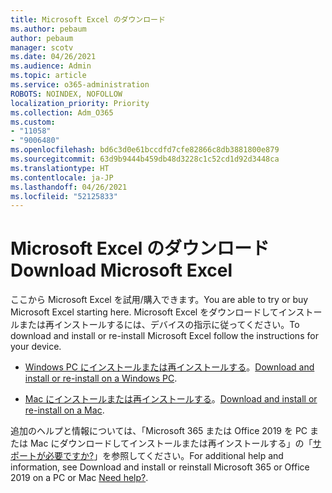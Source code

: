 ```yaml
---
title: Microsoft Excel のダウンロード
ms.author: pebaum
author: pebaum
manager: scotv
ms.date: 04/26/2021
ms.audience: Admin
ms.topic: article
ms.service: o365-administration
ROBOTS: NOINDEX, NOFOLLOW
localization_priority: Priority
ms.collection: Adm_O365
ms.custom:
- "11058"
- "9006480"
ms.openlocfilehash: bd6c3d0e61bccdfd7cfe82866c8db3881800e879
ms.sourcegitcommit: 63d9b9444b459db48d3228c1c52cd1d92d3448ca
ms.translationtype: HT
ms.contentlocale: ja-JP
ms.lasthandoff: 04/26/2021
ms.locfileid: "52125833"
---
```

# <a name="download-microsoft-excel"></a><span data-ttu-id="7ee4c-102">Microsoft Excel のダウンロード</span><span class="sxs-lookup"><span data-stu-id="7ee4c-102">Download Microsoft Excel</span></span>

<span data-ttu-id="7ee4c-103">ここから Microsoft Excel を試用/購入できます。</span><span class="sxs-lookup"><span data-stu-id="7ee4c-103">You are able to try or buy Microsoft Excel starting here.</span></span> <span data-ttu-id="7ee4c-104">Microsoft Excel をダウンロードしてインストールまたは再インストールするには、デバイスの指示に従ってください。</span><span class="sxs-lookup"><span data-stu-id="7ee4c-104">To download and install or re-install Microsoft Excel follow the instructions for your device.</span></span> 

- <span data-ttu-id="7ee4c-105">[Windows PC にインストールまたは再インストールする](https://support.microsoft.com/office/download-and-install-or-reinstall-microsoft-365-or-office-2019-on-a-pc-or-mac-4414eaaf-0478-48be-9c42-23adc4716658?ui=en-us&rs=en-us&ad=us#InstallSteps=Install_on_a_PC)。</span><span class="sxs-lookup"><span data-stu-id="7ee4c-105">[Download and install or re-install on a Windows PC](https://support.microsoft.com/office/download-and-install-or-reinstall-microsoft-365-or-office-2019-on-a-pc-or-mac-4414eaaf-0478-48be-9c42-23adc4716658?ui=en-us&rs=en-us&ad=us#InstallSteps=Install_on_a_PC).</span></span> 

- <span data-ttu-id="7ee4c-106">[Mac にインストールまたは再インストールする](https://support.microsoft.com/office/download-and-install-or-reinstall-microsoft-365-or-office-2019-on-a-pc-or-mac-4414eaaf-0478-48be-9c42-23adc4716658?ui=en-us&rs=en-us&ad=us#InstallSteps=Install_on_a_Mac)。</span><span class="sxs-lookup"><span data-stu-id="7ee4c-106">[Download and install or re-install on a Mac](https://support.microsoft.com/office/download-and-install-or-reinstall-microsoft-365-or-office-2019-on-a-pc-or-mac-4414eaaf-0478-48be-9c42-23adc4716658?ui=en-us&rs=en-us&ad=us#InstallSteps=Install_on_a_Mac).</span></span> 

<span data-ttu-id="7ee4c-107">追加のヘルプと情報については、「Microsoft 365 または Office 2019 を PC または Mac にダウンロードしてインストールまたは再インストールする」の「[サポートが必要ですか?](https://support.microsoft.com/office/download-and-install-or-reinstall-microsoft-365-or-office-2019-on-a-pc-or-mac-4414eaaf-0478-48be-9c42-23adc4716658?ui=en-us&rs=en-us&ad=us#InstallSteps=need_help)」を参照してください。</span><span class="sxs-lookup"><span data-stu-id="7ee4c-107">For additional help and information, see Download and install or reinstall Microsoft 365 or Office 2019 on a PC or Mac [Need help?](https://support.microsoft.com/office/download-and-install-or-reinstall-microsoft-365-or-office-2019-on-a-pc-or-mac-4414eaaf-0478-48be-9c42-23adc4716658?ui=en-us&rs=en-us&ad=us#InstallSteps=need_help).</span></span> 
